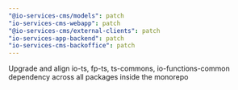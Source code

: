 ```yaml
---
"@io-services-cms/models": patch
"io-services-cms-webapp": patch
"@io-services-cms/external-clients": patch
"io-services-app-backend": patch
"io-services-cms-backoffice": patch
---
```


Upgrade and align io-ts, fp-ts, ts-commons, io-functions-common dependency across all packages inside the monorepo
